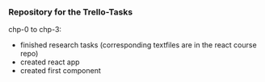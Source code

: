 ### Repository for the Trello-Tasks

chp-0 to chp-3:

- finished research tasks (corresponding textfiles are in the react course repo)
- created react app
- created first component
